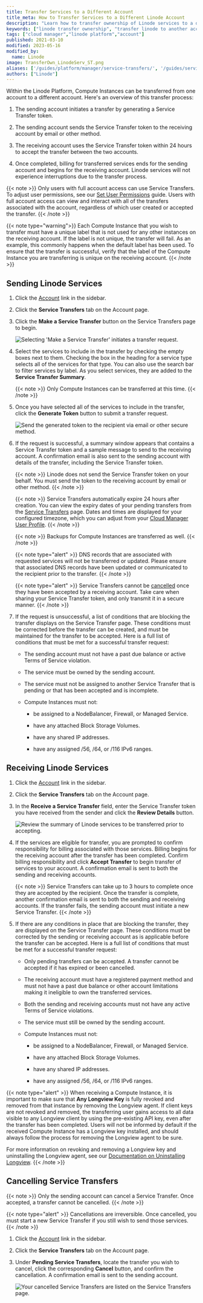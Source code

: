 ```yaml
---
title: Transfer Services to a Different Account
title_meta: How to Transfer Services to a Different Linode Account
description: "Learn how to transfer ownership of Linode services to a different account."
keywords: ["linode transfer ownership", "transfer linode to another account", "linode can i transfer"]
tags: ["cloud manager","linode platform","account"]
published: 2021-03-10
modified: 2023-05-16
modified_by:
  name: Linode
image: TransferOwn_LinodeServ_ST.png
aliases: ['/guides/platform/manager/service-transfers/', '/guides/service-transfers/']
authors: ["Linode"]
---
```


Within the Linode Platform, Compute Instances can be transferred from one account to a different account. Here's an overview of this transfer process:

1. The sending account initiates a transfer by generating a Service Transfer token.

1. The sending account sends the Service Transfer token to the receiving account by email or other method.

1. The receiving account uses the Service Transfer token within 24 hours to accept the transfer between the two accounts.

1. Once completed, billing for transferred services ends for the sending account and begins for the receiving account. Linode services will not experience interruptions due to the transfer process.

{{< note >}}
Only users with full account access can use Service Transfers. To adjust user permissions, see our [Set User Permissions](/docs/products/platform/accounts/guides/user-permissions/) guide. Users with full account access can view and interact with all of the transfers associated with the account, regardless of which user created or accepted the transfer.
{{< /note >}}

{{< note type="warning">}}
Each Compute Instance that you wish to transfer must have a unique label that is not used for any other instances on the receiving account. If the label is not unique, the transfer will fail. As an example, this commonly happens when the default label has been used. To ensure that the transfer is successful, verify that the label of the Compute Instance you are transferring is unique on the receiving account.
{{< /note >}}

## Sending Linode Services

1. Click the [Account](https://cloud.linode.com/account) link in the sidebar.

1. Click the **Service Transfers** tab on the Account page.

1. Click the **Make a Service Transfer** button on the Service Transfers page to begin.

    ![Selecting 'Make a Service Transfer' initiates a transfer request.](make-transfer-start.png "Selecting 'Make a Service Transfer' initiates a transfer request.")

1. Select the services to include in the transfer by checking the empty boxes next to them. Checking the box in the heading for a service type selects all of the services for that type. You can also use the search bar to filter services by label. As you select services, they are added to the **Service Transfer Summary**.

    {{< note >}}
    Only Compute Instances can be transferred at this time.
    {{< /note >}}

1. Once you have selected all of the services to include in the transfer, click the **Generate Token** button to submit a transfer request.

    ![Send the generated token to the recipient via email or other secure method.](make-transfer-token.png "Send the generated token to the recipient via email or other secure method.")

1. If the request is successful, a summary window appears that contains a Service Transfer token and a sample message to send to the receiving account. A confirmation email is also sent to the sending account with details of the transfer, including the Service Transfer token.

    {{< note >}}
    Linode does not send the Service Transfer token on your behalf. You must send the token to the receiving account by email or other method.
    {{< /note >}}

    {{< note >}}
    Service Transfers automatically expire 24 hours after creation. You can view the expiry dates of your pending transfers from the [Service Transfers](https://cloud.linode.com/account/service-transfers) page. Dates and times are displayed for your configured timezone, which you can adjust from your [Cloud Manager User Profile](https://cloud.linode.com/profile/display).
    {{< /note >}}

    {{< note >}}
    Backups for Compute Instances are transferred as well.
    {{< /note >}}

    {{< note type="alert" >}}
    DNS records that are associated with requested services will not be transferred or updated. Please ensure that associated DNS records have been updated or communicated to the recipient prior to the transfer.
    {{< /note >}}

    {{< note type="alert" >}}
    Service Transfers cannot be [cancelled](#cancelling-service-transfers) once they have been accepted by a receiving account. Take care when sharing your Service Transfer token, and only transmit it in a secure manner.
    {{< /note >}}

1. If the request is unsuccessful, a list of conditions that are blocking the transfer displays on the Service Transfer page. These conditions must be corrected before the transfer can be created, and must be maintained for the transfer to be accepted. Here is a full list of conditions that must be met for a successful transfer request:

    - The sending account must not have a past due balance or active Terms of Service violation.

    - The service must be owned by the sending account.

    - The service must not be assigned to another Service Transfer that is pending or that has been accepted and is
    incomplete.

    - Compute Instances must not:

        - be assigned to a NodeBalancer, Firewall, or Managed Service.

        - have any attached Block Storage Volumes.

        - have any shared IP addresses.

        - have any assigned /56, /64, or /116 IPv6 ranges.

## Receiving Linode Services

1. Click the [Account](https://cloud.linode.com/account) link in the sidebar.

1. Click the **Service Transfers** tab on the Account page.

1. In the **Receive a Service Transfer** field, enter the Service Transfer token you have received from the sender and click the **Review Details** button.

    ![Review the summary of Linode services to be transferred prior to accepting.](receive-transfer.png "Review the summary of Linode services to be transferred prior to accepting.")

1. If the services are eligible for transfer, you are prompted to confirm responsibility for billing associated with those services. Billing begins for the receiving account after the transfer has been completed. Confirm billing responsibility and click **Accept Transfer** to begin transfer of services to your account. A confirmation email is sent to both the sending and receiving accounts.

    {{< note >}}
    Service Transfers can take up to 3 hours to complete once they are accepted by the recipient. Once the transfer is complete, another confirmation email is sent to both the sending and receiving accounts. If the transfer fails, the sending account must initiate a new Service Transfer.
    {{< /note >}}

1. If there are any conditions in place that are blocking the transfer, they are displayed on the Service Transfer page. These conditions must be corrected by the sending or receiving account as is applicable before the transfer can be accepted. Here is a full list of conditions that must be met for a successful transfer request:

    - Only pending transfers can be accepted. A transfer cannot be accepted if it has expired or been cancelled.

    - The receiving account must have a registered payment method and must not have a past due balance or other account limitations making it ineligible to own the transferred services.

    - Both the sending and receiving accounts must not have any active Terms of Service violations.

    - The service must still be owned by the sending account.

    - Compute Instances must not:

        - be assigned to a NodeBalancer, Firewall, or Managed Service.

        - have any attached Block Storage Volumes.

        - have any shared IP addresses.

        - have any assigned /56, /64, or /116 IPv6 ranges.

{{< note type="alert" >}}
When receiving a Compute Instance, it is important to make sure that **Any Longview Key** is fully revoked and removed from that instance by removing the Longview agent. If client keys are not revoked and removed, the transferring user gains access to all data visible to any Longview client by using the pre-existing API key, even after the transfer has been completed. Users will not be informed by default if the received Compute Instance has a Longview key installed, and should always follow the process for removing the Longview agent to be sure.

For more information on revoking and removing a Longview key and uninstalling the Longview agent, see our [Documentation on Uninstalling Longview](/docs/products/tools/longview/get-started/#uninstall-the-longview-client).
{{< /note >}}

## Cancelling Service Transfers

{{< note >}}
Only the sending account can cancel a Service Transfer. Once accepted, a transfer cannot be cancelled.
{{< /note >}}

{{< note type="alert" >}}
Cancellations are irreversible. Once cancelled, you must start a new Service Transfer if you still wish to send those services.
{{< /note >}}

1. Click the [Account](https://cloud.linode.com/account) link in the sidebar.

1. Click the **Service Transfers** tab on the Account page.

1. Under **Pending Service Transfers**, locate the transfer you wish to cancel, click the corresponding **Cancel** button, and confirm the cancellation. A confirmation email is sent to the sending account.

    ![Your cancelled Service Transfers are listed on the Service Transfers page.](cancel-transfer.png "Your cancelled Service Transfers are listed on the Service Transfers page.")

